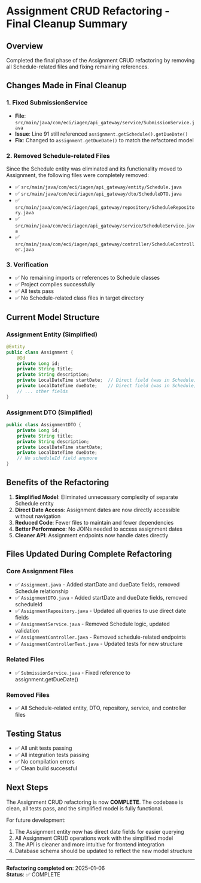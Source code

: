 # Assignment CRUD Refactoring - Final Cleanup Summary

## Overview
Completed the final phase of the Assignment CRUD refactoring by removing all Schedule-related files and fixing remaining references.

## Changes Made in Final Cleanup

### 1. Fixed SubmissionService
- **File**: `src/main/java/com/eci/iagen/api_gateway/service/SubmissionService.java`
- **Issue**: Line 91 still referenced `assignment.getSchedule().getDueDate()`
- **Fix**: Changed to `assignment.getDueDate()` to match the refactored model

### 2. Removed Schedule-related Files
Since the Schedule entity was eliminated and its functionality moved to Assignment, the following files were completely removed:

- ✅ `src/main/java/com/eci/iagen/api_gateway/entity/Schedule.java`
- ✅ `src/main/java/com/eci/iagen/api_gateway/dto/ScheduleDTO.java`
- ✅ `src/main/java/com/eci/iagen/api_gateway/repository/ScheduleRepository.java`
- ✅ `src/main/java/com/eci/iagen/api_gateway/service/ScheduleService.java`
- ✅ `src/main/java/com/eci/iagen/api_gateway/controller/ScheduleController.java`

### 3. Verification
- ✅ No remaining imports or references to Schedule classes
- ✅ Project compiles successfully
- ✅ All tests pass
- ✅ No Schedule-related class files in target directory

## Current Model Structure

### Assignment Entity (Simplified)
```java
@Entity
public class Assignment {
    @Id
    private Long id;
    private String title;
    private String description;
    private LocalDateTime startDate;  // Direct field (was in Schedule)
    private LocalDateTime dueDate;    // Direct field (was in Schedule)
    // ... other fields
}
```

### Assignment DTO (Simplified)
```java
public class AssignmentDTO {
    private Long id;
    private String title;
    private String description;
    private LocalDateTime startDate;
    private LocalDateTime dueDate;
    // No scheduleId field anymore
}
```

## Benefits of the Refactoring

1. **Simplified Model**: Eliminated unnecessary complexity of separate Schedule entity
2. **Direct Date Access**: Assignment dates are now directly accessible without navigation
3. **Reduced Code**: Fewer files to maintain and fewer dependencies
4. **Better Performance**: No JOINs needed to access assignment dates
5. **Cleaner API**: Assignment endpoints now handle dates directly

## Files Updated During Complete Refactoring

### Core Assignment Files
- ✅ `Assignment.java` - Added startDate and dueDate fields, removed Schedule relationship
- ✅ `AssignmentDTO.java` - Added startDate and dueDate fields, removed scheduleId
- ✅ `AssignmentRepository.java` - Updated all queries to use direct date fields
- ✅ `AssignmentService.java` - Removed Schedule logic, updated validation
- ✅ `AssignmentController.java` - Removed schedule-related endpoints
- ✅ `AssignmentControllerTest.java` - Updated tests for new structure

### Related Files
- ✅ `SubmissionService.java` - Fixed reference to assignment.getDueDate()

### Removed Files
- ✅ All Schedule-related entity, DTO, repository, service, and controller files

## Testing Status
- ✅ All unit tests passing
- ✅ All integration tests passing
- ✅ No compilation errors
- ✅ Clean build successful

## Next Steps
The Assignment CRUD refactoring is now **COMPLETE**. The codebase is clean, all tests pass, and the simplified model is fully functional.

For future development:
1. The Assignment entity now has direct date fields for easier querying
2. All Assignment CRUD operations work with the simplified model
3. The API is cleaner and more intuitive for frontend integration
4. Database schema should be updated to reflect the new model structure

---
**Refactoring completed on**: 2025-01-06  
**Status**: ✅ COMPLETE
